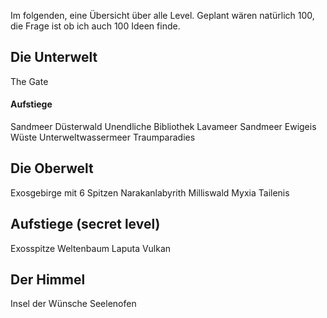 Im folgenden, eine Übersicht über alle Level. Geplant wären natürlich 100, die Frage ist ob ich auch 100 Ideen finde.

## Die Unterwelt

The Gate

#### Aufstiege
Sandmeer 
Düsterwald 
Unendliche Bibliothek 
Lavameer 
Sandmeer 
Ewigeis Wüste 
Unterweltwassermeer 
Traumparadies 


## Die Oberwelt
Exosgebirge mit 6 Spitzen
Narakanlabyrith
Milliswald
Myxia
Tailenis
## Aufstiege (secret level)
Exosspitze
Weltenbaum
Laputa
Vulkan 
## Der Himmel


Insel der Wünsche
Seelenofen
